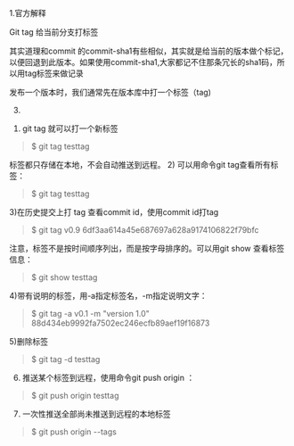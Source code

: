 1.官方解释

Git tag 给当前分支打标签

其实道理和commit 的commit-sha1有些相似，其实就是给当前的版本做个标记，以便回退到此版本。如果使用commit-sha1,大家都记不住那条冗长的sha1码，所以用tag标签来做记录

发布一个版本时，我们通常先在版本库中打一个标签（tag)

3.

1) git tag <name>就可以打一个新标签

> $ git tag testtag

标签都只存储在本地，不会自动推送到远程。
2) 可以用命令git tag查看所有标签：

> $ git tag testtag

3)在历史提交上打 tag
查看commit id，使用commit id打tag

>  $ git tag v0.9 6df3aa614a45e687697a628a9174106822f79bfc

注意，标签不是按时间顺序列出，而是按字母排序的。可以用git show <tagname>查看标签信息：

> $ git show testtag

4)带有说明的标签，用-a指定标签名，-m指定说明文字：

> $ git tag -a v0.1 -m "version 1.0" 88d434eb9992fa7502ec246ecfb89aef19f16873

5)删除标签

> $ git tag -d testtag

6) 推送某个标签到远程，使用命令git push origin <tagname>：

> $ git push origin testtag 

7) 一次性推送全部尚未推送到远程的本地标签

> $ git push origin --tags